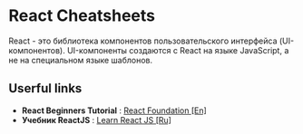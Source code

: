 # React Cheatsheets

React - это библиотека компонентов пользовательского интерфейса (UI-компонентов). UI-компоненты создаются с React на языке JavaScript, а не на специальном языке шаблонов. 

## Userful links

* **React Beginners Tutorial** : [React Foundation [En]](https://github.com/azat-co/react-foundation)
* **Учебник ReactJS** : [Learn React JS [Ru]](https://learn-reactjs.ru/tutorial)
